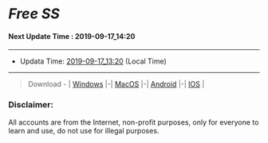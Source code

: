 
# *Free SS*

#### Next Update Time : 2019-09-17_14:20

---
* Updata Time: [2019-09-17_13:20](https://github.com/Geek-007/free-SS/blob/master/2019-09-17_13:20_FreeSS.txt) (Local Time)
---

> Download - | [Windows](https://github.com/shadowsocks/shadowsocks-windows/releases) |-| [MacOS](https://github.com/shadowsocks/shadowsocks-iOS/releases) |-| [Android](https://github.com/shadowsocks/shadowsocks-android/releases) |-| [IOS](https://itunes.apple.com/us/) |

### Disclaimer:
All accounts are from the Internet, non-profit purposes, only for everyone to learn and use, do not use for illegal purposes.
<br>
